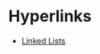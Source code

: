 # Hyperlinks

- [Linked Lists](https://github.com/MathewBravo/Data-Structures-Algorithms-Python/blob/main/LinkedLists.md)

